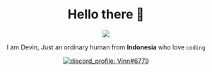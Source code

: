 <h1 align="center">Hello there 👋</h1>
<p align="center">
<a href="https://github.com/DevinOfficial">
<img align="center" src="https://komarev.com/ghpvc/?username=DevinOfficial&color=5865F2" />
</a>
</p>
<p align="center">I am Devin, Just an ordinary human from <strong>Indonesia</strong> who love <code>coding</code></p>
<p align="center">
<a href="https://discord.com/users/561170896480501790">
    <img src="https://lanyard.cnrad.dev/api/561170896480501790?bg=2c2f33&idleMessage=I%20like%20to%20do%20something%20before%20others%20do%20it" alt="discord_profile: Vinn#6779"/>
</a>
</p>

<!--
<h2 align="center">My Statistics</h2>
<p align="center">
<a href="https://github.com/DevinOfficial">
    <img width="75%" src="https://github-readme-stats.vercel.app/api?username=DevinOfficial&show_icons=true&theme=tokyonight" />
</a>
<a href="https://github.com/DevinOfficial">
    <img width="75%" src="https://github-readme-stats.vercel.app/api/top-langs/?username=DevinOfficial&layout=compact&theme=tokyonight" />
</a>
</p>
-->
